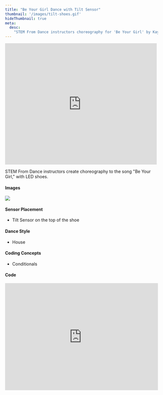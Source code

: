 ```yaml
---
title: "Be Your Girl Dance with Tilt Sensor"
thumbnail: '/images/tilt-shoes.gif'
hideThumbnail: true
meta:
  desc:
    "STEM From Dance instructors choreography for 'Be Your Girl' by Kaytranada"
---
```

<iframe src="https://nyu.app.box.com/embed/s/z1o22z9eju10i2sj2kz1bd4dm8sc615r?sortColumn=date" width="500" height="400" frameborder="0" allowfullscreen webkitallowfullscreen msallowfullscreen></iframe>

STEM From Dance instructors create choreography to the song "Be Your Girl," with LED shoes.

#### Images 

<img src="/images/shoes-close.png">

#### Sensor Placement

+ Tilt Sensor on the top of the shoe

#### Dance Style

+ House

#### Coding Concepts

+ Conditionals

#### Code

<div style="position:relative;height:0;padding-bottom:70%;overflow:hidden;"><iframe style="position:absolute;top:0;left:0;width:100%;height:100%;" src="https://maker.makecode.com/#pub:_W0TMmuVX2iss" frameborder="0" sandbox="allow-popups allow-forms allow-scripts allow-same-origin"></iframe></div>
